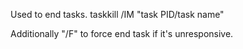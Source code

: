 Used to end tasks.
taskkill /IM "task PID/task name"

Additionally "/F" to force end task if it's unresponsive.